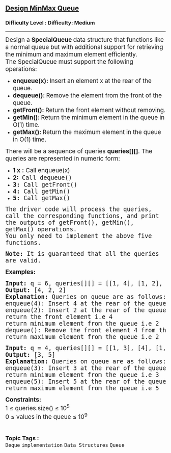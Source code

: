 <h2><a href="https://www.geeksforgeeks.org/problems/design-minmax-queue/1?page=2&category=Queue&sortBy=difficulty">Design MinMax Queue</a></h2><h3>Difficulty Level : Difficulty: Medium</h3><hr><div class="problems_problem_content__Xm_eO"><p><span style="font-size: 18.6667px;">Design a </span><strong style="font-size: 18.6667px;">SpecialQueue </strong><span style="font-size: 18.6667px;">data structure that functions like a normal queue but with additional support for retrieving the minimum and maximum element efficiently.</span><br><span style="font-size: 18.6667px;">The SpecialQueue must support the following operations:</span></p>
<ul>
<li style="text-align: left;"><span style="font-size: 18.6667px;"><strong>enqueue(x): </strong>Insert an element x at the rear of the queue.</span></li>
<li style="text-align: left;"><span style="font-size: 18.6667px;"><strong>dequeue():&nbsp;</strong>Remove the element from the front of the queue.</span></li>
<li style="text-align: left;"><strong><span style="font-size: 18.6667px;">getFront():&nbsp;</span></strong><span style="font-size: 18.6667px;">Return the front element without removing.</span></li>
<li style="text-align: left;"><span style="font-size: 18.6667px;"><strong>getMin(): </strong>Return the minimum element in the queue in O(1) time.</span></li>
<li style="text-align: left;"><span style="font-size: 18.6667px;"><strong>getMax():&nbsp;</strong>Return the maximum element in the queue in O(1) time.</span></li>
</ul>
<p><span style="font-size: 14pt;"><span style="font-size: 14pt;">There will be a sequence of queries&nbsp;</span><strong>queries</strong><strong style="font-size: 14pt;">[][]</strong><span style="font-size: 14pt;">. The queries are represented in numeric form:</span></span></p>
<ul>
<li><span style="font-size: 14pt;"><strong>1 x</strong>&nbsp;<strong>:</strong>&nbsp;Call enqueue(x)</span></li>
<li><span style="font-size: 14pt;"><strong>2</strong><strong style="font-size: 14pt;">:</strong><span style="font-size: 14pt;">&nbsp;&nbsp;</span></span><span style="font-family: monospace;"><span style="font-size: 18.6667px;">Call dequeue()</span></span></li>
<li><span style="font-family: monospace;"><span style="font-size: 18.6667px;"><strong>3:</strong> Call getFront()</span></span></li>
<li><span style="font-family: monospace;"><span style="font-size: 18.6667px;"><strong>4: </strong>Call getMin()</span></span></li>
<li><span style="font-family: monospace;"><span style="font-size: 18.6667px;"><strong>5:</strong>&nbsp;Call getMax()</span></span></li>
</ul>
<p><span style="font-family: monospace;"><span style="font-size: 18.6667px;">The driver code will process the queries, call the corresponding functions, and print the outputs of getFront(), getMin(), getMax() operations.</span><br></span><span style="font-family: monospace;"><span style="font-size: 18.6667px;">You only need to implement the above five functions.</span></span></p>
<p><span style="font-family: monospace;"><span style="font-size: 18.6667px;"><strong>Note:&nbsp;</strong></span></span><span style="font-family: monospace;"><span style="font-size: 18.6667px;">It is guaranteed that all the queries are valid.</span></span></p>
<p><span style="font-size: 14pt;"><strong>Examples:</strong></span></p>
<pre><span style="font-size: 14pt;"><strong style="font-size: 14pt;">Input: </strong><span style="font-size: 14pt;">q = 6, queries[][] = [[1, 4], [1, 2], [3], [4], [2], [5]]</span><strong style="font-size: 14pt;">
Output: </strong><span style="font-size: 14pt;">[4, 2, 2]</span><strong style="font-size: 14pt;">
Explanation: </strong><span style="font-size: 18.6667px;">Queries on queue are as follows:</span><span style="font-size: 14pt;"><br>enqueue(4): Insert 4 at the rear of the queue.
</span><span style="font-size: 14pt;"><span style="font-size: 18.6667px;">enqueue(2): Insert 2 at the rear of the queue.<br></span><span style="font-size: 14pt;">return the front element i.e 4
</span><span style="font-size: 18.6667px;">return minimum element from the queue i.e 2<br>dequeue(): Remove the front element 4 from the queue</span>
<span style="font-size: 18.6667px;">return maximum element from the queue i.e 2</span></span></span></pre>
<pre><span style="font-size: 14pt;"><strong style="font-size: 14pt;">Input:</strong><span style="font-size: 14pt;"> q = 4, queries[][] = [[1, 3], [4], [1, 5], [5]]</span><strong style="font-size: 14pt;">
Output: </strong><span style="font-size: 14pt;">[3, 5]</span><strong style="font-size: 14pt;">
Explanation: </strong><span style="font-size: 14pt;">Queries on queue are as follows:</span><strong style="font-size: 14pt;"><br></strong>enqueue(3): Insert 3 at the rear of the queue.
return minimum element from the queue i.e 3<span style="font-size: 14pt;"><br></span>enqueue(5): Insert 5 at the rear of the queue.<span style="font-size: 14pt;"><br></span>return maximum element from the queue i.e 5</span></pre>
<p><span style="font-size: 14pt;"><strong>Constraints:<br></strong></span><span style="font-size: 14pt;">1 ≤ queries.size() ≤ 10<sup>5<br></sup></span><span style="font-size: 14pt;">0 ≤ values in the queue ≤ 10<sup>9</sup></span></p></div><br><p><span style=font-size:18px><strong>Topic Tags : </strong><br><code>Deque</code>&nbsp;<code>implementation</code>&nbsp;<code>Data Structures</code>&nbsp;<code>Queue</code>&nbsp;
